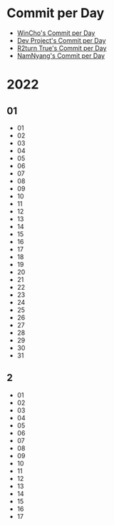 # Commit per Day

* [WinCho's Commit per Day](https://github.com/WintChoco/commit-per-day)
* [Dev Project's Commit per Day](https://github.com/DevProject04/commit-per-day)
* [R2turn True's Commit per Day](https://github.com/R2turnTrue/commit-per-day)
* [NamNyang's Commit per Day](https://github.com/NY0510/commit-per-day)

# 2022
  ## 01
   * 01
   * 02
   * 03
   * 04
   * 05
   * 06
   * 07
   * 08
   * 09
   * 10
   * 11
   * 12
   * 13
   * 14
   * 15
   * 16
   * 17
   * 18
   * 19
   * 20
   * 21
   * 22
   * 23
   * 24
   * 25
   * 26
   * 27
   * 28
   * 29
   * 30
   * 31

  ## 2
   * 01
   * 02
   * 03
   * 04
   * 05
   * 06
   * 07
   * 08
   * 09
   * 10
   * 11
   * 12
   * 13
   * 14
   * 15
   * 16
   * 17
